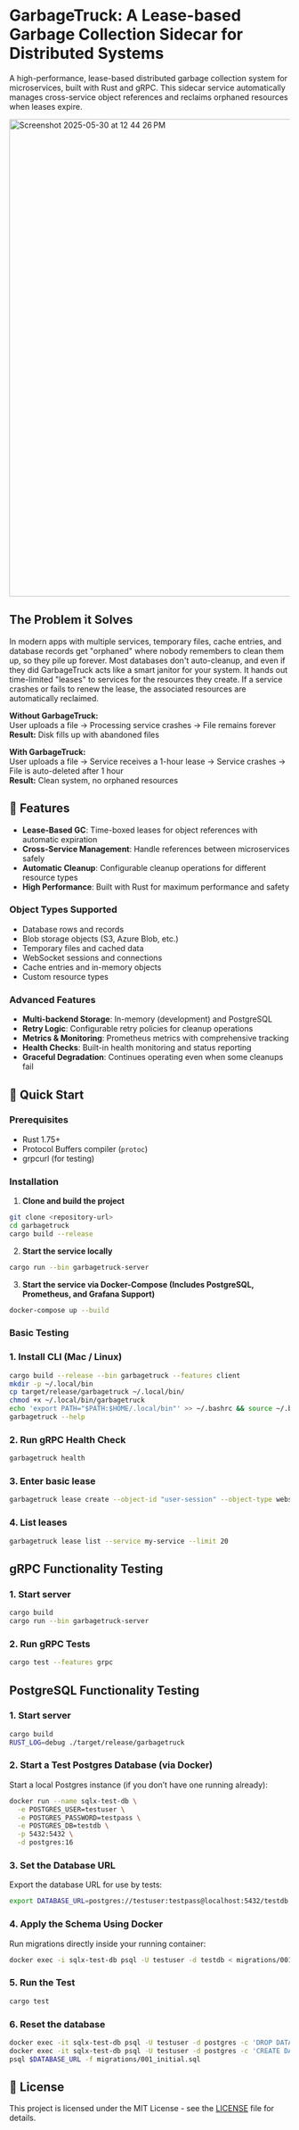 # GarbageTruck: A Lease-based Garbage Collection Sidecar for Distributed Systems

A high-performance, lease-based distributed garbage collection system for microservices, built with Rust and gRPC. This sidecar service automatically manages cross-service object references and reclaims orphaned resources when leases expire.

<img width="856" alt="Screenshot 2025-05-30 at 12 44 26 PM" src="https://github.com/user-attachments/assets/3b50b11b-5040-43d9-92f8-588c87f3f08c" />

## The Problem it Solves

In modern apps with multiple services, temporary files, cache entries, and database records get "orphaned" where nobody remembers to clean them up, so they pile up forever. Most databases don't auto-cleanup, and even if they did 
GarbageTruck acts like a smart janitor for your system. It hands out time-limited "leases" to services for the resources they create. If a service crashes or fails to renew the lease, the associated resources are automatically reclaimed.

**Without GarbageTruck:**  
User uploads a file → Processing service crashes → File remains forever  
**Result:** Disk fills up with abandoned files

**With GarbageTruck:**  
User uploads a file → Service receives a 1-hour lease → Service crashes → File is auto-deleted after 1 hour  
**Result:** Clean system, no orphaned resources

## 🎯 Features
- **Lease-Based GC**: Time-boxed leases for object references with automatic expiration
- **Cross-Service Management**: Handle references between microservices safely
- **Automatic Cleanup**: Configurable cleanup operations for different resource types
- **High Performance**: Built with Rust for maximum performance and safety

### Object Types Supported
- Database rows and records
- Blob storage objects (S3, Azure Blob, etc.)
- Temporary files and cached data
- WebSocket sessions and connections
- Cache entries and in-memory objects
- Custom resource types

### Advanced Features
- **Multi-backend Storage**: In-memory (development) and PostgreSQL
- **Retry Logic**: Configurable retry policies for cleanup operations
- **Metrics & Monitoring**: Prometheus metrics with comprehensive tracking
- **Health Checks**: Built-in health monitoring and status reporting
- **Graceful Degradation**: Continues operating even when some cleanups fail

## 🚀 Quick Start

### Prerequisites
- Rust 1.75+
- Protocol Buffers compiler (`protoc`)
- grpcurl (for testing)

### Installation

1. **Clone and build the project**
```bash
git clone <repository-url>
cd garbagetruck
cargo build --release
```

2. **Start the service locally**
```bash
cargo run --bin garbagetruck-server 
```

3. **Start the service via Docker-Compose (Includes PostgreSQL, Prometheus, and Grafana Support)**
```bash
docker-compose up --build
```

### Basic Testing

### 1. Install CLI (Mac / Linux)
```bash
cargo build --release --bin garbagetruck --features client
mkdir -p ~/.local/bin
cp target/release/garbagetruck ~/.local/bin/
chmod +x ~/.local/bin/garbagetruck
echo 'export PATH="$PATH:$HOME/.local/bin"' >> ~/.bashrc && source ~/.bashrc
garbagetruck --help
```
### 2. Run gRPC Health Check
```bash
garbagetruck health 
```

### 3. Enter basic lease
```bash
garbagetruck lease create --object-id "user-session" --object-type websocket-session --duration 3600
```
### 4. List leases
```bash
garbagetruck lease list --service my-service --limit 20
```

## gRPC Functionality Testing 


### 1. Start server
```bash
cargo build
cargo run --bin garbagetruck-server
```

### 2. Run gRPC Tests
```bash
cargo test --features grpc
```

## PostgreSQL Functionality Testing 

### 1. Start server
```bash
cargo build
RUST_LOG=debug ./target/release/garbagetruck
```

### 2. Start a Test Postgres Database (via Docker)

Start a local Postgres instance (if you don’t have one running already):

```bash
docker run --name sqlx-test-db \
  -e POSTGRES_USER=testuser \
  -e POSTGRES_PASSWORD=testpass \
  -e POSTGRES_DB=testdb \
  -p 5432:5432 \
  -d postgres:16
```

### 3. Set the Database URL

Export the database URL for use by tests:

```bash
export DATABASE_URL=postgres://testuser:testpass@localhost:5432/testdb
```

### 4. Apply the Schema Using Docker

Run migrations directly inside your running container:

```bash
docker exec -i sqlx-test-db psql -U testuser -d testdb < migrations/001_initial.sql
```

### 5. Run the Test 

```bash
cargo test
```

### 6. Reset the database
```bash
docker exec -it sqlx-test-db psql -U testuser -d postgres -c 'DROP DATABASE IF EXISTS testdb;'
docker exec -it sqlx-test-db psql -U testuser -d postgres -c 'CREATE DATABASE testdb;'
psql $DATABASE_URL -f migrations/001_initial.sql
```

## 📄 License

This project is licensed under the MIT License - see the [LICENSE](LICENSE) file for details.

